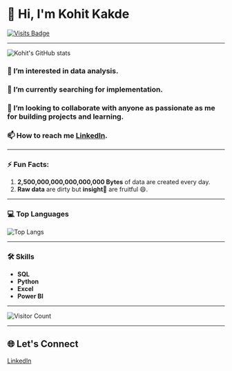 # 👋 Hi, I'm Kohit Kakde

[![Visits Badge](https://badges.pufler.dev/visits/kohitkakde/kohitkakde)](https://badges.pufler.dev)

---
![Kohit's GitHub stats](https://github-readme-stats.vercel.app/api?username=kohitkakde&show_icons=true&theme=dark)

### 👀 I’m interested in data analysis.
### 🌱 I’m currently searching for implementation.
### 💞️ I’m looking to collaborate with anyone as passionate as me for building projects and learning.
### 📫 How to reach me [LinkedIn](https://www.linkedin.com/in/kohit-kakde-1949b1226).

---

### ⚡ Fun Facts:
1. **2,500,000,000,000,000,000 Bytes** of data are created every day.
2. **Raw data** are dirty but **insight👀** are fruitful 😄.

---
### 💻 Top Languages
![Top Langs](https://github-readme-stats.vercel.app/api/top-langs/?username=kohitkakde&layout=compact&theme=dark)

---
### 🛠️ Skills
- **SQL**
- **Python**
- **Excel**
- **Power BI**
---


![Visitor Count](https://profile-counter.glitch.me/kohitkakde/count.svg)

---

## 🌐 Let's Connect
[LinkedIn](www.linkedin.com/in/kohit-kakde)







































<!---
kohitkakde/kohitkakde is a ✨ special ✨ repository because its `README.md` (this file) appears on your GitHub profile.
You can click the Preview link to take a look at your changes.
--->
